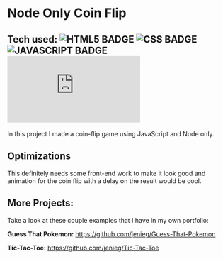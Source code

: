 # Node Only Coin Flip

## Tech used: ![HTML5 BADGE](https://img.shields.io/static/v1?label=|&message=HTML5&color=23555f&style=flat&logo=html5) ![CSS BADGE](https://img.shields.io/static/v1?label=|&message=CSS3&color=285f65&style=flat&logo=css3) ![JAVASCRIPT BADGE](https://img.shields.io/static/v1?label=|&message=JAVASCRIPT&color=3c7f5d&style=flat&logo=javascript) ![NODE BADGE](https://img.shields.io/static/v1?label=|&message=NODE.JS&color=3c7f5d&style=flat&logo=node.js)

In this project I made a coin-flip game using JavaScript and Node only. 

## Optimizations

This definitely needs some front-end work to make it look good and animation for the coin flip with a delay on the result would be cool.

## More Projects:

Take a look at these couple examples that I have in my own portfolio:

**Guess That Pokemon:** https://github.com/jenieg/Guess-That-Pokemon

**Tic-Tac-Toe:** https://github.com/jenieg/Tic-Tac-Toe
